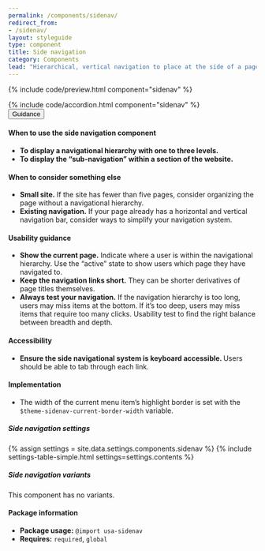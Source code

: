 ```yaml
---
permalink: /components/sidenav/
redirect_from:
- /sidenav/
layout: styleguide
type: component
title: Side navigation
category: Components
lead: "Hierarchical, vertical navigation to place at the side of a page."
---
```


{% include code/preview.html component="sidenav" %}
<section class="site-component-section">
  {% include code/accordion.html component="sidenav" %}
  <div class="usa-accordion usa-accordion--bordered site-accordion-docs">
    <button class="usa-button-unstyled usa-accordion__button"
        aria-expanded="true" aria-controls="sidenav-docs">
      Guidance
    </button>
    <div id="sidenav-docs" aria-hidden="false" class="usa-accordion__content site-component-usage">
      <h4>When to use the side navigation component</h4>
      <ul class="usa-content-list">
        <li><strong>To display a navigational hierarchy with one to three levels.</strong></li>
        <li><strong>To display the “sub-navigation” within a section of the website.</strong></li>
      </ul>
      <h4>When to consider something else</h4>
      <ul class="usa-content-list">
        <li>
          <strong>Small site.</strong> If the site has fewer than five pages,
          consider organizing the page without a navigational hierarchy.
        </li>
        <li>
          <strong>Existing navigation.</strong> If your page already has a
          horizontal and vertical navigation bar, consider ways to simplify your
          navigation system.
        </li>
      </ul>
      <h4>Usability guidance</h4>
      <ul class="usa-content-list">
        <li>
          <strong>Show the current page.</strong> Indicate where a user is
          within the navigational hierarchy. Use the “active” state to show users
          which page they have navigated to.
        </li>
        <li>
          <strong>Keep the navigation links short.</strong> They can be shorter
          derivatives of page titles themselves.
        </li>
        <li>
          <strong>Always test your navigation.</strong> If the navigation
          hierarchy is too long, users may miss items at the bottom. If it’s too
          deep, users may miss items that require too many clicks. Usability
          test to find the right balance between breadth and depth.
        </li>
      </ul>
      <h4 class="usa-heading">Accessibility</h4>
      <ul class="usa-content-list">
        <li>
          <strong>Ensure the side navigational system is keyboard accessible.
          </strong> Users should be able to tab through each link.
        </li>
      </ul>
      <h4 class="usa-heading">Implementation</h4>
      <ul class="usa-content-list">
        <li>The width of the current menu item’s highlight border is set with the <code>$theme-sidenav-current-border-width</code> variable.</li>
      </ul>
      <h5 id="component-settings">Side navigation settings</h5>
      {% assign settings = site.data.settings.components.sidenav %}
      {% include settings-table-simple.html
        settings=settings.contents
      %}
      <h5 id="component-variants">Side navigation variants</h5>
      <p>This component has no variants.</p>
      <h4 class="usa-heading">Package information</h4>
      <ul class="usa-content-list">
        <li>
          <strong>Package usage:</strong> <code>@import usa-sidenav</code>
        </li>
        <li>
          <strong>Requires:</strong> <code>required</code>, <code>global</code>
        </li>
      </ul>
    </div>
  </div>
</section>

